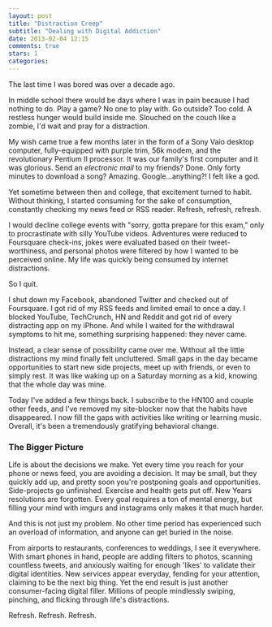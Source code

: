 ```yaml
---
layout: post
title: "Distraction Creep"
subtitle: "Dealing with Digital Addiction"
date: 2013-02-04 12:15
comments: true
stars: 1
categories: 
---
```


The last time I was bored was over a decade ago.

In middle school there would be days where I was in pain because I had nothing to do. Play a game? No one to play with. Go outside? Too cold. A restless hunger would build inside me. Slouched on the couch like a zombie, I'd wait and pray for a distraction. 

My wish came true a few months later in the form of a Sony Vaio desktop computer, fully-equipped with purple trim, 56k modem, and the revolutionary Pentium II processor. It was our family's first computer and it was glorious. Send an *electronic mail* to my friends? Done. Only forty minutes to download a song? Amazing. Google…anything?! I felt like a god.

Yet sometime between then and college, that excitement turned to habit. Without thinking, I started consuming for the sake of consumption, constantly checking my news feed or RSS reader. Refresh, refresh, refresh.

I would decline college events with "sorry, gotta prepare for this exam," only to procrastinate with silly YouTube videos. Adventures were reduced to Foursquare check-ins, jokes were evaluated based on their tweet-worthiness, and personal photos were filtered by how I wanted to be perceived online. My life was quickly being consumed by internet distractions. 

So I quit. 

I shut down my Facebook, abandoned Twitter and checked out of Foursquare. I got rid of my RSS feeds and limited email to once a day. I blocked YouTube, TechCrunch, HN and Reddit and got rid of every distracting app on my iPhone. And while I waited for the withdrawal symptoms to hit me, something surprising happened: they never came. 

Instead, a clear sense of possibility came over me. Without all the little distractions my mind finally felt uncluttered. Small gaps in the day became opportunities to start new side projects, meet up with friends, or even to simply rest. It was like waking up on a Saturday morning as a kid, knowing that the whole day was mine. 

Today I've added a few things back. I subscribe to the HN100 and couple other feeds, and I've removed my site-blocker now that the habits have disappeared. I now fill the gaps with activities like writing or learning music. Overall, it's been a tremendously gratifying behavioral change.

<h3>The Bigger Picture</h3>

Life is about the decisions we make. Yet every time you reach for your phone or news feed, you are avoiding a decision. It may be small, but they quickly add up, and pretty soon you're postponing goals and opportunities. Side-projects go unfinished. Exercise and health gets put off. New Years resolutions are forgotten. Every goal requires a ton of mental energy, but filling your mind with imgurs and instagrams only makes it that much harder.

And this is not just my problem. No other time period has experienced such an overload of information, and anyone can get buried in the noise. 

From airports to restaurants, conferences to weddings, I see it everywhere. With smart phones in hand, people are adding filters to photos, scanning countless tweets, and anxiously waiting for enough 'likes' to validate their digital identities. New services appear everyday, fending for your attention, claiming to be the next big thing. Yet the end result is just another consumer-facing digital filler. Millions of people mindlessly swiping, pinching, and flicking through life's distractions. 

Refresh. Refresh. Refresh.

